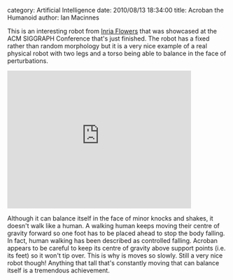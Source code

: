 category: Artificial Intelligence
date: 2010/08/13 18:34:00
title: Acroban the Humanoid
author: Ian Macinnes

<p>This is an interesting robot from <a title="Inria Flowers home page" href="http://flowers.inria.fr/index.php" target="_blank">Inria Flowers</a>
that was showcased at the ACM SIGGRAPH Conference that's just finished. The robot has a fixed rather than random morphology but it is a
very nice example of a real physical robot with two legs and a torso being able to balance in the face of perturbations.</p>

<p><iframe width="420" height="315" src="http://www.youtube.com/embed/zHbl-ozA_h0" frameborder="0" allowfullscreen></iframe></p>

<p>Although it can balance itself in the face of minor knocks and shakes, it doesn't walk like a human. A walking human
keeps moving their centre of gravity forward so one foot has to be placed ahead to stop the body falling. In fact, human walking
has been described as controlled falling. Acroban appears to be careful to keep its centre of gravity above support points (i.e. its feet)
so it won't tip over. This is why is moves so slowly. Still a very nice robot though! Anything that tall that's constantly
moving that can balance itself is a tremendous achievement.</p>
